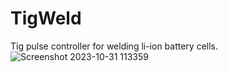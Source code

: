 # TigWeld
Tig pulse controller for welding li-ion battery cells.
![Screenshot 2023-10-31 113359](https://github.com/JackDaviesDesign/TigWeld/assets/25089739/3f071023-0296-4c17-ad37-0b4494d294dc)
